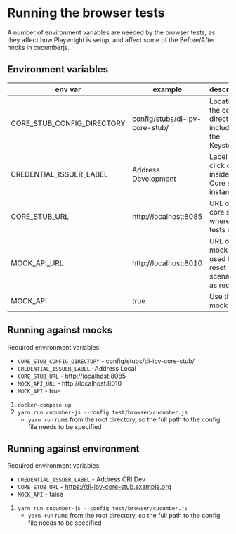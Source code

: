 # Running the browser tests

A number of environment variables are needed by the browser tests, as they affect how Playwright is setup, and affect some of the Before/After hooks in cucumberjs.

## Environment variables

| env var                    | example                        | description                                              |
| -------------------------- | ------------------------------ | -------------------------------------------------------- |
| CORE_STUB_CONFIG_DIRECTORY | config/stubs/di-ipv-core-stub/ | Location of the config directory including the Keystore  |
| CREDENTIAL_ISSUER_LABEL    | Address Development            | Label to click on inside the Core stub instance          |
| CORE_STUB_URL              | http://localhost:8085          | URL of the core stub, where the tests start              |
| MOCK_API_URL               | http://localhost:8010          | URL of the mock API, used to reset scenarios as required |
| MOCK_API                   | true                           | Use the mock API                                         |

## Running against mocks

Required environment variables:

- `CORE_STUB_CONFIG_DIRECTORY` - config/stubs/di-ipv-core-stub/
- `CREDENTIAL_ISSUER_LABEL`- Address Local
- `CORE_STUB_URL` - http://localhost:8085
- `MOCK_API_URL` - http://localhost:8010
- `MOCK_API` - true

1. `docker-compose up`
2. `yarn run cucumber-js --config test/browser/cucumber.js`
   - `yarn run` runs from the root directory, so the full path to the config file needs to be specified

## Running against environment

Required environment variables:

- `CREDENTIAL_ISSUER_LABEL` - Address CRI Dev
- `CORE_STUB_URL` - https://di-ipv-core-stub.example.org
- `MOCK_API` - false

1. `yarn run cucumber-js --config test/browser/cucumber.js`
   - `yarn run` runs from the root directory, so the full path to the config file needs to be specified
